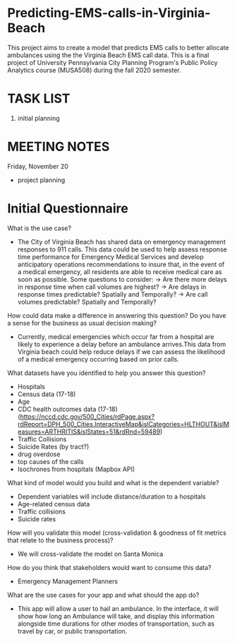 # Predicting-EMS-calls-in-Virginia-Beach
This project aims to create a model that predicts EMS calls to better allocate ambulances using the the Virginia Beach EMS call data. This is a final project of University Pennsylvania City Planning Program's Public Policy Analytics course (MUSA508) during the fall 2020 semester. 

# TASK LIST #

1) initial planning



# MEETING NOTES #
Friday, November 20
- project planning


# Initial Questionnaire #
What is the use case?
- The City of Virginia Beach has shared data on emergency management responses to 911 calls. This data could be used to help assess response time performance for Emergency Medical Services and develop anticipatory operations recommendations to insure that, in the event of a medical emergency, all residents are able to receive medical care as soon as possible. Some questions to consider:
    -> Are there more delays in response time when call volumes are highest?
    -> Are delays in response times predictable? Spatially and Temporally?
    -> Are call volumes predictable? Spatially and Temporally?

How could data make a difference in answering this question? Do you have a sense for the business as usual decision making?
- Currently, medical emergencies which occur far from a hospital are likely to experience a delay before an ambulance arrives.This data from Virginia beach could help reduce delays if we can assess the likelihood of a medical emergency occurring based on prior calls.

What datasets have you identified to help you answer this question?
- Hospitals
- Census data (17-18)
- Age
- CDC health outcomes data (17-18) (https://nccd.cdc.gov/500_Cities/rdPage.aspx?rdReport=DPH_500_Cities.InteractiveMap&islCategories=HLTHOUT&islMeasures=ARTHRITIS&islStates=51&rdRnd=59489)
- Traffic Collisions
- Suicide Rates (by tract?)
- drug overdose
- top causes of the calls
- Isochrones from hospitals (Mapbox API) 

What kind of model would you build and what is the dependent variable?
- Dependent variables will include distance/duration to a hospitals
- Age-related census data
- Traffic collisions
- Suicide rates

How will you validate this model (cross-validation & goodness of fit metrics that relate to the business process)?
- We will cross-validate the model on Santa Monica
 
How do you think that stakeholders would want to consume this data?
- Emergency Management Planners

What are the use cases for your app and what should the app do?
- This app will allow a user to hail an ambulance. In the interface, it will show how long an Ambulance will take, and display this information alongside time durations for other modes of transportation, such as travel by car, or public transportation.

